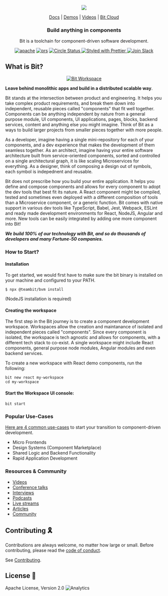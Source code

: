 <p align="center">
  <img src="https://storage.googleapis.com/bit-docs/readme-logo%20(6).png"/>
</p>

<p align="center">
  <a href="https://harmony-docs.bit.dev/">Docs</a> |
  <a href="https://github.com/bit-demos/">Demos</a> |
  <a href="https://www.youtube.com/channel/UCuNkM3qIO79Q3-VrkcDiXfw">Videos</a> |
  <a href="https://bit.dev/">Bit Cloud</a>
</p>

</p>

<h3 align="center">
  Build anything in components
</h3>

<p align="center">
Bit is a toolchain for component-driven software development.
  
<p align="center">
<a href="https://opensource.org/licenses/Apache-2.0"><img alt="apache" src="https://img.shields.io/badge/License-Apache%202.0-blue.svg"></a>
<a href="https://github.com/teambit/bit/blob/master/CONTRIBUTING.md"><img alt="prs" src="https://img.shields.io/badge/PRs-welcome-brightgreen.svg"></a>
<a href="https://circleci.com/gh/teambit/bit/tree/master"><img alt="Circle Status" src="https://circleci.com/gh/teambit/bit/tree/master.svg?style=shield&circle-token=d9fc5b19b90fb7e0655d941a5d7f21b61174c4e7">
<a href="https://github.com/prettier/prettier"><img alt ="Styled with Prettier" src="https://img.shields.io/badge/styled_with-prettier-ff69b4.svg">
<a href="https://join.slack.com/t/bit-dev-community/shared_invite/zt-o2tim18y-UzwOCFdTafmFKEqm2tXE4w" ><img alt="Join Slack" src="https://img.shields.io/badge/Slack-Join%20Bit%20Slack-blueviolet"/></a>

## What is Bit?

<p align="center">
  <a href="https://harmony-docs.bit.dev/">
    <img alt="Bit Workspace" src="https://storage.googleapis.com/static.bit.dev/harmony-docs/CleanShot%202021-05-28%20at%2021.01.49%402x.png" />
  </a>
</p>
<p align="left">
  
**Leave behind monolithic apps and build in a distributed scalable way**.  
  
Bit stands at the intersection between product and engineering. It helps you take complex product requirements, and break them down into independent, reusable pieces called "components" that fit well together. Components can be anything independent by nature from a general purpose module, UI components, UI applications, pages, blocks, backend services, content and anything else you might imagine. Think of Bit as a ways to build larger projects from smaller pieces together with more people.
  
As a developer, imagine having a single mini-repository for each of your components, and a dev experience that makes the development of them seamless together. As an architect, imagine having your entire software architecture built from service-oriented components, sorted and controlled on a single architectural graph, it is like scaling Microservices for everything. As a designer, think of composing a design out of symbols, each symbol is indepednent and reusable.

Bit does not prescribe how you build your entire application. It helps you define and compose components and allows for every component to adopt the dev tools that best fit its nature. A React component might be compiled, tested and sometimes even deployed with a different composition of tools than a Microservice component, or a generic function. Bit comes with native support in various dev tools like TypeScript, Babel, Jest, Webpack, ESLint and ready made development environments for React, NodeJS, Angular and more. New tools can be easily integrated by adding one more component into Bit!

**_We build 100% of our technology with Bit, and so do thousands of developers and many Fortune-50 companies._**

### How to Start?

#### Installation

To get started, we would first have to make sure the bit binary is installed on your machine and configured to your PATH.

```
$ npx @teambit/bvm install
```

(NodeJS installation is required)

#### Creating the workspace

The first step in the Bit journey is to create a component development workspace. Workspaces allow the creation and maintanance of isolated and independent pieces called "components". Since every component is isolated, the workspace is tech agnostic and allows for components, with a different tech stack to co-exist. A single workspace might include React components, general purpose node modules, Angular modules and even backend services.

To create a new workspace with React demo components, run the following:

```
bit new react my-workspace
cd my-workspace
```

#### Start the Workspace UI console:

```
bit start
```

### Popular Use-Cases

[Here are 4 common use-cases](https://blog.bitsrc.io/4-bit-use-cases-build-like-the-best-teams-1c36560c7c6e) to start your transition to component-driven development.

- Micro Frontends
- Design Systems (Component Marketplace)
- Shared Logic and Backend Functionality
- Rapid Application Development

### Resources & Community

- [Videos](https://www.youtube.com/c/Bitdev/videos)
- [Conference talks](https://harmony-docs.bit.dev/resources/interviews)
- [Interviews](https://harmony-docs.bit.dev/resources/interviews)
- [Podcasts](https://harmony-docs.bit.dev/resources/podcasts)
- [Live streams](https://harmony-docs.bit.dev/resources/live-streams)
- [Articles](https://harmony-docs.bit.dev/resources/articles)
- [Community](https://harmony-docs.bit.dev/resources/community)

## Contributing 🎗️

Contributions are always welcome, no matter how large or small. Before contributing, please read the [code of conduct](CODE_OF_CONDUCT.md).

See [Contributing](CONTRIBUTING.md).

## License 💮

Apache License, Version 2.0
![Analytics](https://ga-beacon.appspot.com/UA-96032224-1/bit/readme)
